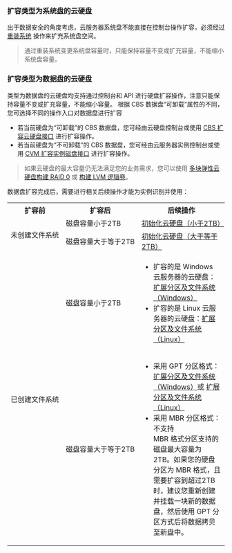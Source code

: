 ### 扩容类型为系统盘的云硬盘

出于数据安全的角度考虑，云服务器系统盘不能直接在控制台操作扩容，必须经过 [重装系统](https://intl.cloud.tencent.com/document/product/213/4933) 操作来扩充系统盘空间。
>通过重装系统变更系统盘容量时，只能保持容量不变或扩充容量，不能缩小系统盘容量。
>

### 扩容类型为数据盘的云硬盘

类型为数据盘的云硬盘均支持通过控制台和 API 进行硬盘扩容操作，注意只能保持容量不变或扩充容量，不能缩小容量。
根据 CBS 数据盘“可卸载”属性的不同，您可选择不同的操作入口对数据盘进行扩容
- 若当前硬盘为“可卸载”的 CBS 数据盘，您可经由云硬盘控制台或使用 [CBS 扩容云硬盘接口](https://intl.cloud.tencent.com/document/product/362/16310) 进行扩容操作。
- 若当前硬盘为“不可卸载”的 CBS 数据盘，您可经由云服务器实例控制台或使用 [CVM 扩容实例磁盘接口](https://intl.cloud.tencent.com/document/product/362/16310) 进行扩容操作。

>如果云硬盘的最大容量仍无法满足您的业务需求，您可以使用 [多块弹性云硬盘构建 RAID 0](https://intl.cloud.tencent.com/document/product/362/2932) 或 [构建 LVM 逻辑卷](https://intl.cloud.tencent.com/document/product/362/2933)。
>
数据盘扩容完成后，需要进行相关后续操作才能为实例识别并使用：
<table>
     <tr>
         <th nowrap="nowrap">扩容前</th>  
         <th nowrap="nowrap">扩容后</th>  
		 <th>后续操作</th>  
     </tr>
	 <tr>
         <td   rowspan="2" nowrap="nowrap">未创建文件系统</td>
         <td>磁盘容量小于2TB</td>
		 <td><a href="https://intl.cloud.tencent.com/document/product/362/31597">初始化云硬盘（小于2TB）</a></td>
     </tr> 
	 <tr>
         <td nowrap="nowrap">磁盘容量大于等于2TB</td>
         <td><a href="https://intl.cloud.tencent.com/document/product/362/31598">初始化云硬盘（大于等于2TB）</a></td>
     </tr>
	 <tr>
         <td   rowspan="2">已创建文件系统</td>
         <td>磁盘容量小于2TB</td>
    		 <td><ul><li>扩容的是 Windows 云服务器的云硬盘：<a href="https://intl.cloud.tencent.com/document/product/362/31601">扩展分区及文件系统（Windows）</a></li>
			 <li>扩容的是 Linux 云服务器的云硬盘：<a href="https://intl.cloud.tencent.com/document/product/362/31602">扩展分区及文件系统（Linux）</a></li></ul>
				 </td>
     </tr>
	 <tr>
         <td>磁盘容量大于等于2TB</td>
         <td>
				 <ul><li>采用 GPT 分区格式： <a href="https://intl.cloud.tencent.com/document/product/362/31601">扩展分区及文件系统（Windows）</a>或 <a href="https://intl.cloud.tencent.com/document/product/362/31602">扩展分区及文件系统（Linux）</a></li>
				 <li>采用 MBR 分区格式：不支持</li>MBR 格式分区支持的磁盘最大容量为2TB。如果您的硬盘分区为 MBR 格式，且需要扩容到超过2TB时，建议您重新创建并挂载一块新的数据盘，然后使用 GPT 分区方式后将数据拷贝至新盘中。</ul>
				 </td>
     </tr>
</table>
